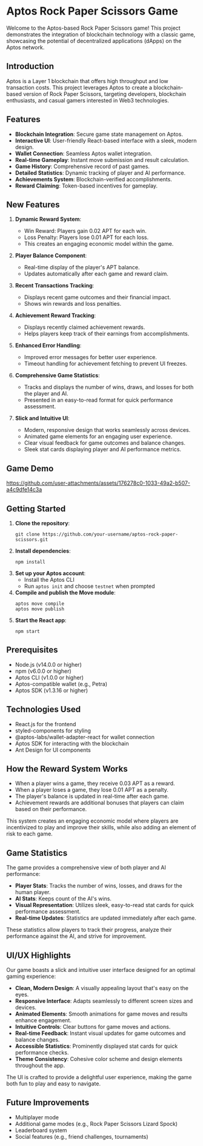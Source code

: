 # Aptos Rock Paper Scissors Game

Welcome to the Aptos-based Rock Paper Scissors game! This project demonstrates the integration of blockchain technology with a classic game, showcasing the potential of decentralized applications (dApps) on the Aptos network.

## Introduction

Aptos is a Layer 1 blockchain that offers high throughput and low transaction costs. This project leverages Aptos to create a blockchain-based version of Rock Paper Scissors, targeting developers, blockchain enthusiasts, and casual gamers interested in Web3 technologies.

## Features

- **Blockchain Integration**: Secure game state management on Aptos.
- **Interactive UI**: User-friendly React-based interface with a sleek, modern design.
- **Wallet Connection**: Seamless Aptos wallet integration.
- **Real-time Gameplay**: Instant move submission and result calculation.
- **Game History**: Comprehensive record of past games.
- **Detailed Statistics**: Dynamic tracking of player and AI performance.
- **Achievements System**: Blockchain-verified accomplishments.
- **Reward Claiming**: Token-based incentives for gameplay.

## New Features

1. **Dynamic Reward System**:

   - Win Reward: Players gain 0.02 APT for each win.
   - Loss Penalty: Players lose 0.01 APT for each loss.
   - This creates an engaging economic model within the game.

2. **Player Balance Component**:

   - Real-time display of the player's APT balance.
   - Updates automatically after each game and reward claim.

3. **Recent Transactions Tracking**:

   - Displays recent game outcomes and their financial impact.
   - Shows win rewards and loss penalties.

4. **Achievement Reward Tracking**:

   - Displays recently claimed achievement rewards.
   - Helps players keep track of their earnings from accomplishments.

5. **Enhanced Error Handling**:

   - Improved error messages for better user experience.
   - Timeout handling for achievement fetching to prevent UI freezes.

6. **Comprehensive Game Statistics**:

   - Tracks and displays the number of wins, draws, and losses for both the player and AI.
   - Presented in an easy-to-read format for quick performance assessment.

7. **Slick and Intuitive UI**:
   - Modern, responsive design that works seamlessly across devices.
   - Animated game elements for an engaging user experience.
   - Clear visual feedback for game outcomes and balance changes.
   - Sleek stat cards displaying player and AI performance metrics.
  
## Game Demo

   https://github.com/user-attachments/assets/176278c0-1033-49a2-b507-a4c9dfe14c3a

## Getting Started

1. **Clone the repository**:
   ```
   git clone https://github.com/your-username/aptos-rock-paper-scissors.git
   ```
2. **Install dependencies**:
   ```
   npm install
   ```
3. **Set up your Aptos account**:
   - Install the Aptos CLI
   - Run `aptos init` and choose `testnet` when prompted
4. **Compile and publish the Move module**:
   ```
   aptos move compile
   aptos move publish
   ```
5. **Start the React app**:
   ```
   npm start
   ```

## Prerequisites

- Node.js (v14.0.0 or higher)
- npm (v6.0.0 or higher)
- Aptos CLI (v1.0.0 or higher)
- Aptos-compatible wallet (e.g., Petra)
- Aptos SDK (v1.3.16 or higher)

## Technologies Used

- React.js for the frontend
- styled-components for styling
- @aptos-labs/wallet-adapter-react for wallet connection
- Aptos SDK for interacting with the blockchain
- Ant Design for UI components

## How the Reward System Works

- When a player wins a game, they receive 0.03 APT as a reward.
- When a player loses a game, they lose 0.01 APT as a penalty.
- The player's balance is updated in real-time after each game.
- Achievement rewards are additional bonuses that players can claim based on their performance.

This system creates an engaging economic model where players are incentivized to play and improve their skills, while also adding an element of risk to each game.

## Game Statistics

The game provides a comprehensive view of both player and AI performance:

- **Player Stats**: Tracks the number of wins, losses, and draws for the human player.
- **AI Stats**: Keeps count of the AI's wins.
- **Visual Representation**: Utilizes sleek, easy-to-read stat cards for quick performance assessment.
- **Real-time Updates**: Statistics are updated immediately after each game.

These statistics allow players to track their progress, analyze their performance against the AI, and strive for improvement.

## UI/UX Highlights

Our game boasts a slick and intuitive user interface designed for an optimal gaming experience:

- **Clean, Modern Design**: A visually appealing layout that's easy on the eyes.
- **Responsive Interface**: Adapts seamlessly to different screen sizes and devices.
- **Animated Elements**: Smooth animations for game moves and results enhance engagement.
- **Intuitive Controls**: Clear buttons for game moves and actions.
- **Real-time Feedback**: Instant visual updates for game outcomes and balance changes.
- **Accessible Statistics**: Prominently displayed stat cards for quick performance checks.
- **Theme Consistency**: Cohesive color scheme and design elements throughout the app.

The UI is crafted to provide a delightful user experience, making the game both fun to play and easy to navigate.

## Future Improvements

- Multiplayer mode
- Additional game modes (e.g., Rock Paper Scissors Lizard Spock)
- Leaderboard system
- Social features (e.g., friend challenges, tournaments)
